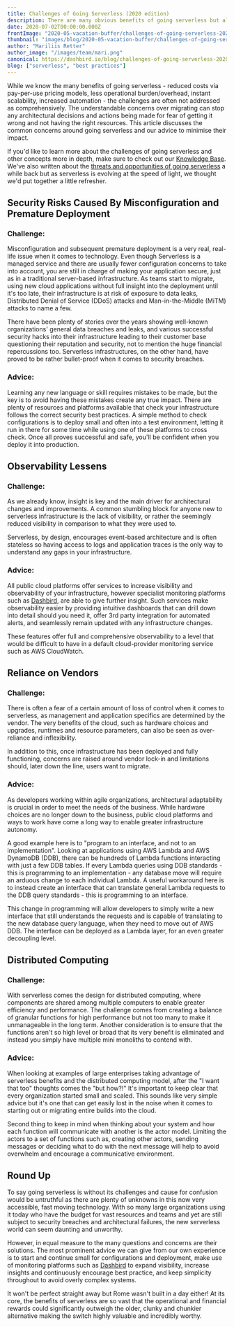```yaml
---
title: Challenges of Going Serverless (2020 edition)
description: There are many obvious benefits of going serverless but also an equal amount of challenges you need to overcome to reap the fruits and really make serverless work for you. Here's list of the challenges and advice on how to overcome each.
date: 2020-07-02T00:00:00.000Z
frontImage: "2020-05-vacation-buffer/challenges-of-going-serverless-2020.png"
thumbnail: "images/blog/2020-05-vacation-buffer/challenges-of-going-serverless-2020.png"
author: "Mariliis Retter"
author_image: "/images/team/mari.png"
canonical: https://dashbird.io/blog/challenges-of-going-serverless-2020
blog: ["serverless", "best practices"]
---
```


While we know the many benefits of going serverless - reduced costs via pay-per-use pricing models, less operational burden/overhead, instant scalability, increased automation - the challenges are often not addressed as comprehensively. The understandable concerns over migrating can stop any architectural decisions and actions being made for fear of getting it wrong and not having the right resources. This article discusses the common concerns around going serverless and our advice to minimise their impact. 

If you'd like to learn more about the challenges of going serverless and other concepts more in depth, make sure to check out our [Knowledge Base](https://dashbird.io/knowledge-base/basic-concepts/serverless-challenges-and-solutions/). We've also written about the [threats and opportunities of going serverless](https://dashbird.io/blog/threats-opportunities-of-going-serverless/) a while back but as serverless is evolving at the speed of light, we thought we'd put together a little refresher.

## Security Risks Caused By Misconfiguration and Premature Deployment

### Challenge: 

Misconfiguration and subsequent premature deployment is a very real, real-life issue when it comes to technology. Even though Serverless is a managed service and there are usually fewer configuration concerns to take into account, you are still in charge of making your application secure, just as in a traditional server-based infrastructure. As teams start to migrate, using new cloud applications without full insight into the deployment until it's too late, their infrastructure is at risk of exposure to data leaks, Distributed Denial of Service (DDoS) attacks and Man-in-the-Middle (MiTM) attacks to name a few.

There have been plenty of stories over the years showing well-known organizations' general data breaches and leaks, and various successful security hacks into their infrastructure leading to their customer base questioning their reputation and security, not to mention the huge financial repercussions too. Serverless infrastructures, on the other hand, have proved to be rather bullet-proof when it comes to security breaches.

### Advice: 

Learning any new language or skill requires mistakes to be made, but the key is to avoid having these mistakes create any true impact. There are plenty of resources and platforms available that check your infrastructure follows the correct security best practices. A simple method to check configurations is to deploy small and often into a test environment, letting it run in there for some time while using one of these platforms to cross check. Once all proves successful and safe, you'll be confident when you deploy it into production.

## Observability Lessens


### Challenge: 

As we already know, insight is key and the main driver for architectural changes and improvements. A common stumbling block for anyone new to serverless infrastructure is the lack of visibility, or rather the seemingly reduced visibility in comparison to what they were used to.

Serverless, by design, encourages event-based architecture and is often stateless so having access to logs and application traces is the only way to understand any gaps in your infrastructure.

### Advice:

All public cloud platforms offer services to increase visibility and observability of your infrastructure, however specialist monitoring platforms such as [Dashbird,](http://dashbird.io/features) are able to give further insight. Such services make observability easier by providing intuitive dashboards that can drill down into detail should you need it, offer 3rd party integration for automated alerts, and seamlessly remain updated with any infrastructure changes.

These features offer full and comprehensive observability to a level that would be difficult to have in a default cloud-provider monitoring service such as AWS CloudWatch.

## Reliance on Vendors


### Challenge:

There is often a fear of a certain amount of loss of control when it comes to serverless, as management and application specifics are determined by the vendor. The very benefits of the cloud, such as hardware choices and upgrades, runtimes and resource parameters, can also be seen as over-reliance and inflexibility.

In addition to this, once infrastructure has been deployed and fully functioning, concerns are raised around vendor lock-in and limitations should, later down the line, users want to migrate.

### Advice:

As developers working within agile organizations, architectural adaptability is crucial in order to meet the needs of the business. While hardware choices are no longer down to the business, public cloud platforms and ways to work have come a long way to enable greater infrastructure autonomy.

A good example here is to "program to an interface, and not to an implementation". Looking at applications using AWS Lambda and AWS DynamoDB (DDB), there can be hundreds of Lambda functions interacting with just a few DDB tables. If every Lambda queries using DDB standards - this is programming to an implementation - any database move will require an arduous change to each individual Lambda. A useful workaround here is to instead create an interface that can translate general Lambda requests to the DDB query standards - this is programming to an interface.

This change in programming will allow developers to simply write a new interface that still understands the requests and is capable of translating to the new database query language, when they need to move out of AWS DDB. The interface can be deployed as a Lambda layer, for an even greater decoupling level.

## Distributed Computing


### Challenge: 

With serverless comes the design for distributed computing, where components are shared among multiple computers to enable greater efficiency and performance. The challenge comes from creating a balance of granular functions for high performance but not too many to make it unmanageable in the long term. Another consideration is to ensure that the functions aren't so high level or broad that its very benefit is eliminated and instead you simply have multiple mini monoliths to contend with.

### Advice:

When looking at examples of large enterprises taking advantage of serverless benefits and the distributed computing model, after the "I want that too" thoughts comes the "but how?!" It's important to keep clear that every organization started small and scaled. This sounds like very simple advice but it's one that can get easily lost in the noise when it comes to starting out or migrating entire builds into the cloud.

Second thing to keep in mind when thinking about your system and how each function will communicate with another is the actor model. Limiting the actors to a set of functions such as, creating other actors, sending messages or deciding what to do with the next message will help to avoid overwhelm and encourage a communicative environment.

## Round Up


To say going serverless is without its challenges and cause for confusion would be untruthful as there are plenty of unknowns in this now very accessible, fast moving technology. With so many large organizations using it today who have the budget for vast resources and teams and yet are still subject to security breaches and architectural failures, the new serverless world can seem daunting and unworthy.

However, in equal measure to the many questions and concerns are their solutions. The most prominent advice we can give from our own experience is to start and continue small for configurations and deployment, make use of monitoring platforms such as [Dashbird](http://dashbird.io) to expand visibility, increase insights and continuously encourage best practice, and keep simplicity throughout to avoid overly complex systems.

It won't be perfect straight away but Rome wasn't built in a day either! At its core, the benefits of serverless are so vast that the operational and financial rewards could significantly outweigh the older, clunky and chunkier alternative making the switch highly valuable and incredibly worthy.
